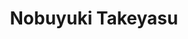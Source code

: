 ---
title: "Nobuyuki Takeyasu"
draft: false

# Job rank 職階
rank: "Assoc. Professor" # 教授 | 准教授 | 助教 | ...

# Sort oorder
weight: 2

# Laboratory group
la_group: "Material Chemistry" # 分子化学 | 物質化学 | 反応化学

# Laboratory
laboratory:
  id: analytical
  name: Analytical Chemistry Laboratory


# page title background image
bg_image: "images/banner/bg1.jpg"

# meta description ~100 letters in Japanese
description : "None"

# teacher portrait
image: "images/faculty/takeyasu.jpg"

# interest
interest: ["None", "None", "None"]

# achievements
achievements: []


# contact info
contact:
- icon: ti-email
  link: mailto:takeyasu@okayama-u.ac.jp
  name: takeyasu@okayama-u.ac.jp


- name : "Analytical Chemistry Laboratory"
  icon : "ti-world" # icon pack : https://themify.me/themify-icons
  link : "http://chem.okayama-u.ac.jp/~analytical/home_j.html"

- name : "3-1-1 Tsushima-Naka, Kita Ward, Okayama City, Okayama 700-8530"
  icon : "ti-location-pin" # icon pack : https://themify.me/themify-icons
  link : "#"

# type
type: "faculty"
---
